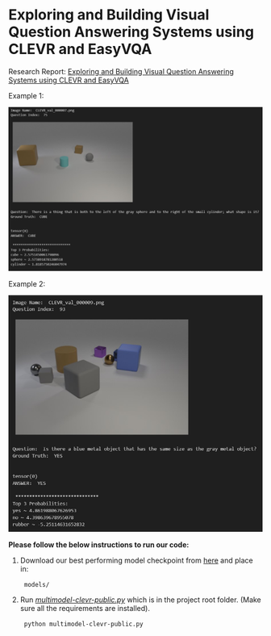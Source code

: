 # Exploring and Building  Visual Question Answering Systems using CLEVR and EasyVQA

Research Report: [Exploring and Building Visual Question Answering Systems using CLEVR and EasyVQA](https://github.com/iamsashank09/multimodal-visual-question-answering/blob/main/Developing%20VQA%20Systems.pdf)

Example 1:

![enter image description here](https://github.com/iamsashank09/multimodal-visual-question-answering/blob/main/Sample%20Outputs/Sample-2.jpg)

Example 2:

![enter image description here](https://github.com/iamsashank09/multimodal-visual-question-answering/blob/main/Sample%20Outputs/Sample-3.jpg)

**Please follow the below instructions to run our code:**

1) Download our best performing model checkpoint from [here](https://github.com/iamsashank09/multimodal-visual-question-answering/blob/main/models/best_val.model) and place in: 

		models/

2) Run *[multimodel-clevr-public.py](https://github.com/iamsashank09/multimodal-visual-question-answering/blob/main/multimodel-clevr-public.py "multimodel-clevr-public.py")* which is in the project root folder. (Make sure all the requirements are installed).

	    python multimodel-clevr-public.py
